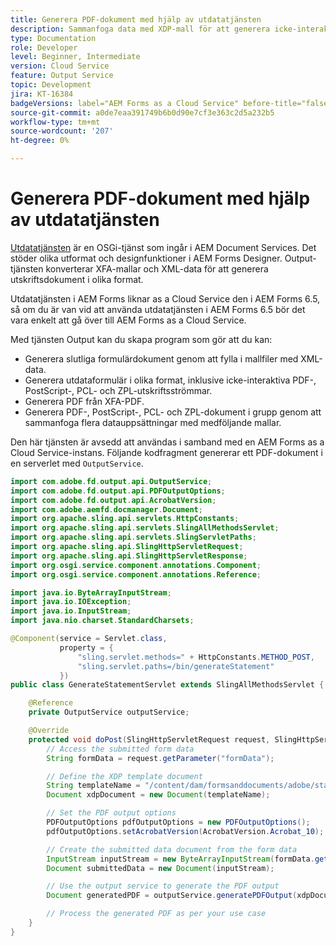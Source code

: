 ```yaml
---
title: Generera PDF-dokument med hjälp av utdatatjänsten
description: Sammanfoga data med XDP-mall för att generera icke-interaktiva PDF
type: Documentation
role: Developer
level: Beginner, Intermediate
version: Cloud Service
feature: Output Service
topic: Development
jira: KT-16384
badgeVersions: label="AEM Forms as a Cloud Service" before-title="false"
source-git-commit: a0de7eaa391749b6b0d90e7cf3e363c2d5a232b5
workflow-type: tm+mt
source-wordcount: '207'
ht-degree: 0%

---
```



# Generera PDF-dokument med hjälp av utdatatjänsten

[Utdatatjänsten](https://javadoc.io/static/com.adobe.aem/aem-forms-sdk-api/2024.07.31.00-240800/com/adobe/fd/output/api/OutputService.html) är en OSGi-tjänst som ingår i AEM Document Services. Det stöder olika utformat och designfunktioner i AEM Forms Designer. Output-tjänsten konverterar XFA-mallar och XML-data för att generera utskriftsdokument i olika format.

Utdatatjänsten i AEM Forms liknar as a Cloud Service den i AEM Forms 6.5, så om du är van vid att använda utdatatjänsten i AEM Forms 6.5 bör det vara enkelt att gå över till AEM Forms as a Cloud Service.

Med tjänsten Output kan du skapa program som gör att du kan:

+ Generera slutliga formulärdokument genom att fylla i mallfiler med XML-data.
+ Generera utdataformulär i olika format, inklusive icke-interaktiva PDF-, PostScript-, PCL- och ZPL-utskriftsströmmar.
+ Generera PDF från XFA-PDF.
+ Generera PDF-, PostScript-, PCL- och ZPL-dokument i grupp genom att sammanfoga flera datauppsättningar med medföljande mallar.

Den här tjänsten är avsedd att användas i samband med en AEM Forms as a Cloud Service-instans. Följande kodfragment genererar ett PDF-dokument i en serverlet med `OutputService`.

```java
import com.adobe.fd.output.api.OutputService;
import com.adobe.fd.output.api.PDFOutputOptions;
import com.adobe.fd.output.api.AcrobatVersion;
import com.adobe.aemfd.docmanager.Document;
import org.apache.sling.api.servlets.HttpConstants;
import org.apache.sling.api.servlets.SlingAllMethodsServlet;
import org.apache.sling.api.servlets.SlingServletPaths;
import org.apache.sling.api.SlingHttpServletRequest;
import org.apache.sling.api.SlingHttpServletResponse;
import org.osgi.service.component.annotations.Component;
import org.osgi.service.component.annotations.Reference;

import java.io.ByteArrayInputStream;
import java.io.IOException;
import java.io.InputStream;
import java.nio.charset.StandardCharsets;

@Component(service = Servlet.class,
           property = {
               "sling.servlet.methods=" + HttpConstants.METHOD_POST,
               "sling.servlet.paths=/bin/generateStatement"
           })
public class GenerateStatementServlet extends SlingAllMethodsServlet {

    @Reference
    private OutputService outputService;

    @Override
    protected void doPost(SlingHttpServletRequest request, SlingHttpServletResponse response) throws IOException {
        // Access the submitted form data
        String formData = request.getParameter("formData");

        // Define the XDP template document
        String templateName = "/content/dam/formsanddocuments/adobe/statement.xdp";
        Document xdpDocument = new Document(templateName);

        // Set the PDF output options
        PDFOutputOptions pdfOutputOptions = new PDFOutputOptions();
        pdfOutputOptions.setAcrobatVersion(AcrobatVersion.Acrobat_10);

        // Create the submitted data document from the form data
        InputStream inputStream = new ByteArrayInputStream(formData.getBytes(StandardCharsets.UTF_8));
        Document submittedData = new Document(inputStream);

        // Use the output service to generate the PDF output
        Document generatedPDF = outputService.generatePDFOutput(xdpDocument, submittedData, pdfOutputOptions);

        // Process the generated PDF as per your use case        
    }
}
```
